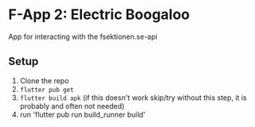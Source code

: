 # F-App 2: Electric Boogaloo
App for interacting with the fsektionen.se-api

## Setup
1. Clone the repo
2. `flutter pub get`
3. `flutter build apk` (if this doesn't work skip/try without this step, it is probably and often not needed)
4. run 'flutter pub run build_runner build'
 
